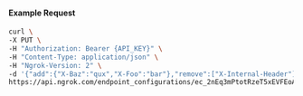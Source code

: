 <!-- Code generated for API Clients. DO NOT EDIT. -->

#### Example Request

```bash
curl \
-X PUT \
-H "Authorization: Bearer {API_KEY}" \
-H "Content-Type: application/json" \
-H "Ngrok-Version: 2" \
-d '{"add":{"X-Baz":"qux","X-Foo":"bar"},"remove":["X-Internal-Header"]}' \
https://api.ngrok.com/endpoint_configurations/ec_2nEq3mPtotRzeT5xEVFEoAlq0Zm/request_headers
```
